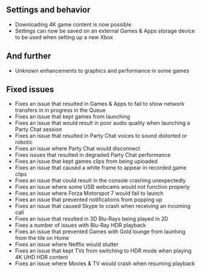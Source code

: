 ## Settings and behavior
- Downloading 4K game content is now possible
- Settings can now be saved on an external Games & Apps storage device to be used when setting up a new Xbox

## And further
- Unknown enhancements to graphics and performance in some games

## Fixed issues
- Fixes an issue that resulted in Games & Apps to fail to show network transfers in in progress in the Queue
- Fixes an issue that kept games from launching
- Fixes an issue that would result in poor audio quality when launching a Party Chat session
- Fixes an issue that resulted in Party Chat voices to sound distorted or robotic
- Fixes an issue where Party Chat would disconnect
- Fixes issues that resulted in degraded Party Chat performance
- Fixes an issue that kept games clips from being uploaded
- Fixes an issue that caused a white frame to appear in recorded game clips
- Fixes an issue that could result in the console crashing unexpectedly
- Fixes an issue where some USB webcams would not function properly
- Fixes an issue where Forza Motorspot 7 would fail to launch
- Fixes an issue that prevented notifications from popping up
- Fixes an issue that caused Skype to crash when receiving an incoming call
- Fixes an issue that resulted in 3D Blu-Rays being played in 2D
- Fixes a number of issues with Blu-Ray HDR playback
- Fixes an issue that prevented Games with Gold lounge from launhing from the tile on Home
- Fixes an issue where Netflix would stutter
- Fixes an issue that kept TVs from switching to HDR mode when playing 4K UHD HDR content
- Fixes an issue where Movies & TV would crash when resuming playback